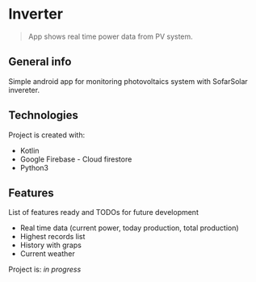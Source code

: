 # Inverter
>App shows real time power data from PV system.
## General info
Simple android app for monitoring photovoltaics system with SofarSolar invereter.
	
## Technologies
Project is created with:
* Kotlin
* Google Firebase - Cloud firestore
* Python3

## Features
List of features ready and TODOs for future development
* Real time data (current power, today production, total production)
* Highest records list
* History with graps
* Current weather

Project is: _in progress_
	
